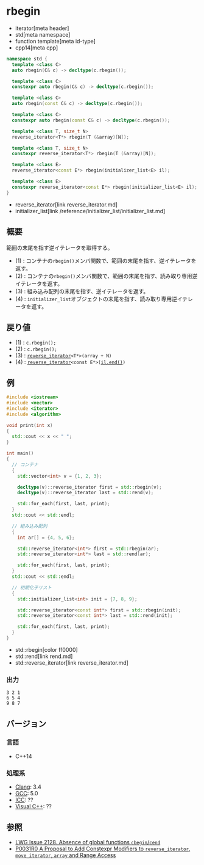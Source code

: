 # rbegin
* iterator[meta header]
* std[meta namespace]
* function template[meta id-type]
* cpp14[meta cpp]

```cpp
namespace std {
  template <class C>
  auto rbegin(C& c) -> decltype(c.rbegin());                           // (1) C++14

  template <class C>
  constexpr auto rbegin(C& c) -> decltype(c.rbegin());                 // (1) C++17

  template <class C>
  auto rbegin(const C& c) -> decltype(c.rbegin());                     // (2) C++14

  template <class C>
  constexpr auto rbegin(const C& c) -> decltype(c.rbegin());           // (2) C++17

  template <class T, size_t N>
  reverse_iterator<T*> rbegin(T (&array)[N]);                          // (3) C++14

  template <class T, size_t N>
  constexpr reverse_iterator<T*> rbegin(T (&array)[N]);                // (3) C++17

  template <class E>
  reverse_iterator<const E*> rbegin(initializer_list<E> il);           // (4) C++14

  template <class E>
  constexpr reverse_iterator<const E*> rbegin(initializer_list<E> il); // (4) C++17
}
```
* reverse_iterator[link reverse_iterator.md]
* initializer_list[link /reference/initializer_list/initializer_list.md]

## 概要
範囲の末尾を指す逆イテレータを取得する。

- (1) : コンテナの`rbegin()`メンバ関数で、範囲の末尾を指す、逆イテレータを返す。
- (2) : コンテナの`rbegin()`メンバ関数で、範囲の末尾を指す、読み取り専用逆イテレータを返す。
- (3) : 組み込み配列の末尾を指す、逆イテレータを返す。
- (4) : `initializer_list`オブジェクトの末尾を指す、読み取り専用逆イテレータを返す。


## 戻り値
- (1) : `c.rbegin();`
- (2) : `c.rbegin();`
- (3) : [`reverse_iterator`](reverse_iterator.md)`<T*>(array + N)`
- (4) : [`reverse_iterator`](reverse_iterator.md)`<const E*>(`[`il.end()`](/reference/initializer_list/initializer_list/end.md)`)`


## 例
```cpp example
#include <iostream>
#include <vector>
#include <iterator>
#include <algorithm>

void print(int x)
{
  std::cout << x << " ";
}

int main()
{
  // コンテナ
  {
    std::vector<int> v = {1, 2, 3};

    decltype(v)::reverse_iterator first = std::rbegin(v);
    decltype(v)::reverse_iterator last = std::rend(v);

    std::for_each(first, last, print);
  }
  std::cout << std::endl;

  // 組み込み配列
  {
    int ar[] = {4, 5, 6};

    std::reverse_iterator<int*> first = std::rbegin(ar);
    std::reverse_iterator<int*> last = std::rend(ar);

    std::for_each(first, last, print);
  }
  std::cout << std::endl;

  // 初期化子リスト
  {
    std::initializer_list<int> init = {7, 8, 9};

    std::reverse_iterator<const int*> first = std::rbegin(init);
    std::reverse_iterator<const int*> last = std::rend(init);

    std::for_each(first, last, print);
  }
}
```
* std::rbegin[color ff0000]
* std::rend[link rend.md]
* std::reverse_iterator[link reverse_iterator.md]

### 出力
```
3 2 1 
6 5 4 
9 8 7 
```

## バージョン
### 言語
- C++14

### 処理系
- [Clang](/implementation.md#clang): 3.4
- [GCC](/implementation.md#gcc): 5.0
- [ICC](/implementation.md#icc): ??
- [Visual C++](/implementation.md#visual_cpp): ??


## 参照
- [LWG Issue 2128. Absence of global functions `cbegin`/`cend`](http://www.open-std.org/jtc1/sc22/wg21/docs/lwg-defects.html#2128)
- [P0031R0 A Proposal to Add Constexpr Modifiers to `reverse_iterator`, `move_iterator`, `array` and Range Access](http://www.open-std.org/jtc1/sc22/wg21/docs/papers/2015/p0031r0.html)
